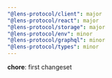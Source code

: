 ```yaml
---
"@lens-protocol/client": major
"@lens-protocol/react": major
"@lens-protocol/storage": major
"@lens-protocol/env": minor
"@lens-protocol/graphql": minor
"@lens-protocol/types": minor
---
```


**chore**: first changeset
